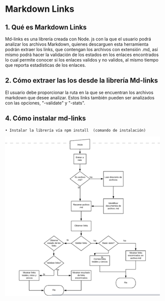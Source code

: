 # Markdown Links

## 1. Qué es Markdown Links

Md-links es una librería creada con Node. js con la que el usuario podrá analizar los archivos Markdown, quienes descarguen esta herramienta podrán extraer los links, que contengan los archivos con extensión .md, así mismo podrá hacer la validación de los estados en los enlaces encontrados lo cual permite conocer si los enlaces validos y no validos, al mismo tiempo que reporta estadísticas de los enlaces. 

## 2. Cómo extraer las los desde la librería Md-links

El usuario debe proporcionar la ruta en la que se encuentran los archivos markdown que desee analizar. Estos links también pueden ser analizados con las opciones, "-validate" y "-stats".

## 4. Cómo instalar md-links
    • Instalar la librería vía npm install  (comando de instalación)


![Diagrama.flujo](img/DiagramaDeFlujo.png)